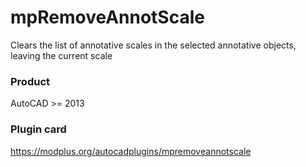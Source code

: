 # mpRemoveAnnotScale
Clears the list of annotative scales in the selected annotative objects, leaving the current scale
### Product ###
AutoCAD >= 2013
### Plugin card ###
https://modplus.org/autocadplugins/mpremoveannotscale
